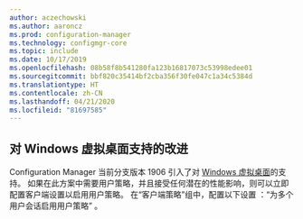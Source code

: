 ```yaml
---
author: aczechowski
ms.author: aaroncz
ms.prod: configuration-manager
ms.technology: configmgr-core
ms.topic: include
ms.date: 10/17/2019
ms.openlocfilehash: 08b58f8b541280fa123b16817073c53998edee01
ms.sourcegitcommit: bbf820c35414bf2cba356f30fe047c1a34c5384d
ms.translationtype: HT
ms.contentlocale: zh-CN
ms.lasthandoff: 04/21/2020
ms.locfileid: "81697585"
---
```

## <a name="improvements-to-windows-virtual-desktop-support"></a><a name="bkmk_wvd"></a> 对 Windows 虚拟桌面支持的改进

<!--4737447-->

Configuration Manager 当前分支版本 1906 引入了对 [Windows 虚拟桌面](../../../../plan-design/configs/supported-operating-systems-for-clients-and-devices.md#windows-virtual-desktop)的支持。 如果在此方案中需要用户策略，并且接受任何潜在的性能影响，则可以立即配置客户端设置以启用用户策略。 在“客户端策略”组中，配置以下设置  ：“为多个用户会话启用用户策略”  。
